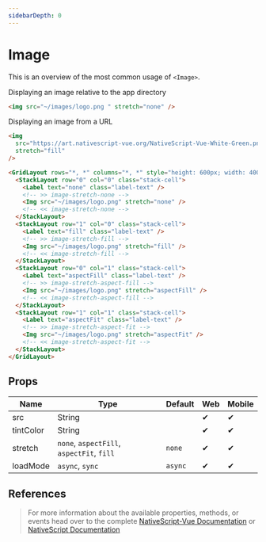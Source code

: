 ```yaml
---
sidebarDepth: 0
---
```


# Image

This is an overview of the most common usage of `<Image>`.

Displaying an image relative to the app directory

```html
<img src="~/images/logo.png " stretch="none" />
```

Displaying an image from a URL

```html
<img
  src="https://art.nativescript-vue.org/NativeScript-Vue-White-Green.png"
  stretch="fill"
/>
```

<DocExampleBox codeBox="https://codesandbox.io/s/vnxyxz9553?module=%2Fsrc%2FApp.vue">

```html
<GridLayout rows="*, *" columns="*, *" style="height: 600px; width: 400px; margin:auto;">
  <StackLayout row="0" col="0" class="stack-cell">
    <Label text="none" class="label-text" />
    <!-- >> image-stretch-none -->
    <Img src="~/images/logo.png" stretch="none" />
    <!-- << image-stretch-none -->
  </StackLayout>
  <StackLayout row="1" col="0" class="stack-cell">
    <Label text="fill" class="label-text" />
    <!-- >> image-stretch-fill -->
    <Img src="~/images/logo.png" stretch="fill" />
    <!-- << image-stretch-fill -->
  </StackLayout>
  <StackLayout row="0" col="1" class="stack-cell">
    <Label text="aspectFill" class="label-text" />
    <!-- >> image-stretch-aspect-fill -->
    <Img src="~/images/logo.png" stretch="aspectFill" />
    <!-- << image-stretch-aspect-fill -->
  </StackLayout>
  <StackLayout row="1" col="1" class="stack-cell">
    <Label text="aspectFit" class="label-text" />
    <!-- >> image-stretch-aspect-fit -->
    <Img src="~/images/logo.png" stretch="aspectFit" />
    <!-- << image-stretch-aspect-fit -->
  </StackLayout>
</GridLayout>
```

<ImageDoc />
</DocExampleBox>

## Props

| Name      | Type                                      | Default | Web | Mobile |
| --------- | ----------------------------------------- | ------- | --- | ------ |
| src       | String                                    |         | ✔   | ✔      |
| tintColor | String                                    |         | ✔   | ✔      |
| stretch   | `none`, `aspectFill`, `aspectFit`, `fill` | `none`  | ✔   | ✔      |
| loadMode  | `async`, `sync`                           | `async` | ✔   | ✔      |

## References

> For more information about the available properties, methods, or events head over to the complete [NativeScript-Vue Documentation](https://nativescript-vue.org/en/docs/elements/components/image/)
> or [NativeScript Documentation](https://docs.nativescript.org/api-reference/classes/_ui_image_.image)
